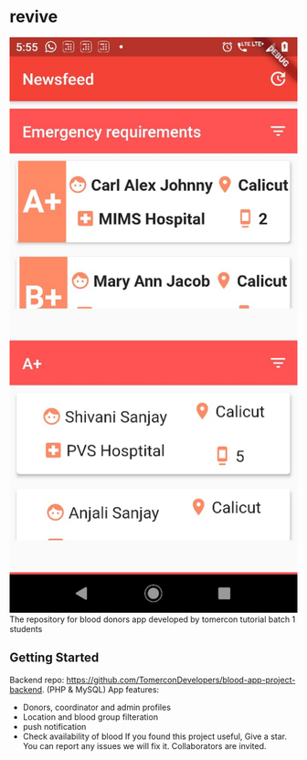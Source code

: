 # revive
![alt text](https://github.com/TomerconDevelopers/blood-app-project-flutter/blob/app/Output%20screenshots/Newsfeed.jpg?raw=true)
The repository for blood donors app developed by tomercon tutorial batch 1 students

## Getting Started

Backend repo: https://github.com/TomerconDevelopers/blood-app-project-backend.
(PHP & MySQL)
App features:
- Donors, coordinator and admin profiles
- Location and blood group filteration
- push notification
- Check availability of blood
If you found this project useful, Give a star. You can report any issues we will fix it.
Collaborators are invited.
